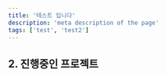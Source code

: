 ```yaml
---
title: '테스트 입니다'
description: 'meta description of the page'
tags: ['test', 'test2']
---
```



## 2. 진행중인 프로젝트


